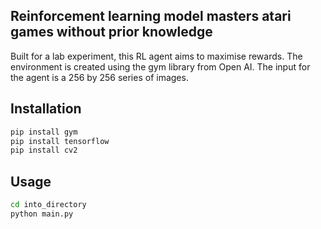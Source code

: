 ## Reinforcement learning model masters atari games without prior knowledge

Built for a lab experiment, this RL agent aims to maximise rewards. The environment is created using the gym library from Open AI. The input for the agent is a 256 by 256 series of images.

## Installation

```bash
pip install gym
pip install tensorflow
pip install cv2
```

## Usage

```bash
cd into_directory
python main.py
```
